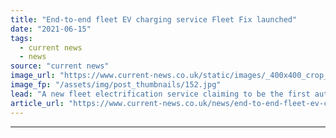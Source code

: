 ```yaml
---
title: "End-to-end fleet EV charging service Fleet Fix launched"
date: "2021-06-15"
tags: 
  - current news
  - news
source: "current news"
image_url: "https://www.current-news.co.uk/static/images/_400x400_crop_center-center/Fleet-Fix-ev-charging-platform-higher-quality-image-Ground-Control.jpg"
image_fp: "/assets/img/post_thumbnails/152.jpg"
lead: "​A new fleet electrification service claiming to be the first automated service to supply, install and manage the entire electric vehicle (EV) charger process has launched."
article_url: "https://www.current-news.co.uk/news/end-to-end-fleet-ev-charging-service-fleet-fix-launched?utm_source=rss-feeds&utm_medium=rss&utm_campaign=rss"
---
```


---
